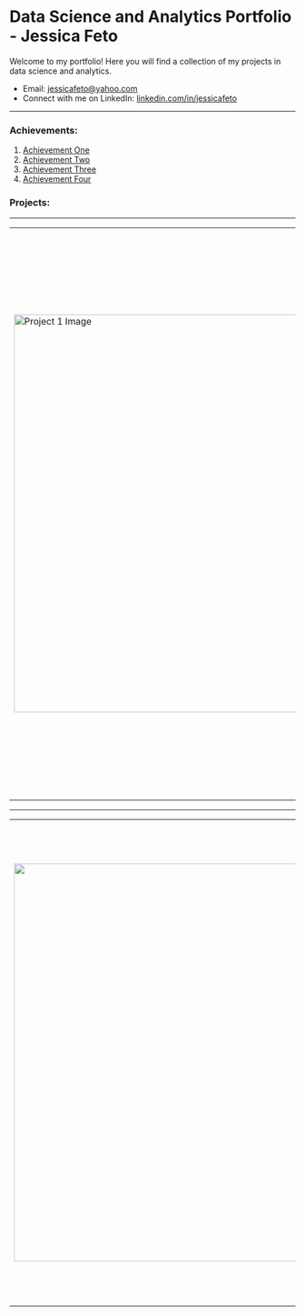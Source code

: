 # Data Science and Analytics Portfolio - Jessica Feto

Welcome to my portfolio! Here you will find a collection of my projects in data science and analytics.

- Email: [jessicafeto@yahoo.com](mailto:jessicafeto@yahoo.com)
- Connect with me on LinkedIn: [linkedin.com/in/jessicafeto](https://www.linkedin.com/in/jessica-feto/)
---
### **Achievements:**

1. [Achievement One](#achievement-link-1)
2. [Achievement Two](#achievement-link-2)
3. [Achievement Three](#achievement-link-3)
4. [Achievement Four](#achievement-link-4)

### **Projects:**
----

<table>
  <tr>
    <td>
      <img src="https://5.imimg.com/data5/SELLER/Default/2022/2/PF/VK/HM/131725925/fashion-1--500x500.jpg" alt="Project 1 Image" width="700"/>
    </td>
    <td>
      <h3>
        <a href="https://github.com/jessicafeto/Portfolio/blob/main/Strategic_Analytics_in_Fashion_Transforming_Consumer_Data_into_Business_Decisions.ipynb">
          Strategic Analytics in Fashion: Transforming Consumer Data
          into Business Decisions
        </a>
      </h3>
      <p>This project focuses on leveraging data mining techniquesto predict fashion trends. It includes exploratory data analysis, predictive modeling,and a deep dive intocustomer behavior patterns.</p>
      <ul>
        <li>Data Collection & Preprocessing | EDA | Data Mining | Dimensionalty Reduction | Predictive Modelling | Model Evaluation | Optimization | Python| Pandas | NumPy | Matplotlib, Seaborn, scikit-learn | mlxtend | Market Basket Analysis | PCA | LDA </li>
      </ul>
    </td>
  </tr>
</table>

---

<table>
  <tr>
    <td>
      <img src="https://www.thesun.co.uk/wp-content/uploads/2019/05/AF-MAP-HOUSE-PRICES-CHANGE.jpg" width="700"/>
    </td>
    <td>
      <h3>
        <a href="https://github.com/jessicafeto/Portfolio/blob/main/Housing%20Market%20UK%20-%20Dashboard%20Power%20BI.zip">
          Housing Market UK - Dashboard Power BI
        </a>
      </h3>
      <p>In this project, I analysed the impacts of the COVID-19 pandemic on the London housing market, comparing changes in average house prices and property types within London boroughs against the backdrop of the UK as a whole.
</p>
      <ul>
        <li>Analyzed over two decades of housing data from government sources.</li>
        <li>Employed Power BI for data cleaning, transformation, and visualization.</li>
        <li>Investigated pre and post-pandemic market trends using area, line, and bar charts.</li>
      </ul>
    </td>
  </tr>
</table>
